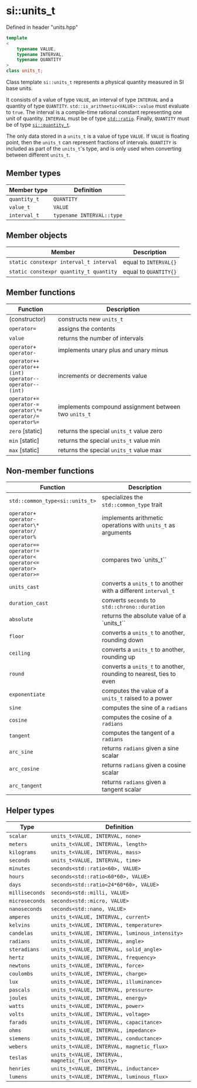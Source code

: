 # si::units_t
Defined in header "units.hpp"

```c++
template
<
	typename VALUE,
	typename INTERVAL,
	typename QUANTITY
>
class units_t;
```
Class template `si::units_t` represents a physical quantity measured in SI base units.

It consists of a value of type `VALUE`, an interval of type `INTERVAL` and a quantity of type `QUANTITY`. `std::is_arithmetic<VALUE>::value` must evaluate to `true`. The interval is a compile-time rational constant representing one unit of quantity. `INTERVAL` must be of type [`std::ratio`](http://en.cppreference.com/w/cpp/numeric/ratio/ratio). Finally, `QUANTITY` must be of type [`si::quantity_t`](quantity_t.md).
	
The only data stored in a `units_t` is a value of type `VALUE`. If `VALUE` is floating point, then the `units_t` can represent fractions of intervals. `QUANTITY` is included as part of the `units_t`'s type, and is only used when converting between different `units_t`.

## Member types
Member type | Definition
------------|-----------
`quantity_t` | `QUANTITY`
`value_t` | `VALUE`
`interval_t` | `typename INTERVAL::type`

## Member objects
Member | Description
----------------------------------------|-----------------------------------------------------
`static constexpr interval_t interval` | equal to `INTERVAL{}`
`static constexpr quantity_t quantity` | equal to `QUANTITY{}`

## Member functions
Function | Description
---------|------------
(constructor) | constructs new `units_t`
`operator=` | assigns the contents
`value` | returns the number of intervals
`operator+`<br>`operator-` | implements unary plus and unary minus
`operator++`<br>`operator++(int)`<br>`operator--`<br>`operator--(int)` | increments or decrements value
`operator+=`<br>`operator-=`<br>`operator\*=`<br>`operator/=`<br>`operator%=` | implements compound assignment between two `units_t`
`zero` \[static] | returns the special `units_t` value zero
`min` \[static] | returns the special `units_t` value min
`max` \[static] | returns the special `units_t` value max

## Non-member functions
Function | Description
---------|------------
`std::common_type<si::units_t>` | specializes the `std::common_type` trait
`operator+`<br>`operator-`<br>`operator\*`<br>`operator/`<br>`operator%` | implements arithmetic operations with `units_t` as arguments
`operator==`<br>`operator!=`<br>`operator<`<br>`operator<=`<br>`operator>`<br>`operator>=` | compares two `units_t``
`units_cast` | converts a `units_t` to another with a different `interval_t`
`duration_cast` | converts `seconds` to `std::chrono::duration`
`absolute` | returns the absolute value of a `units_t``
`floor` | converts a `units_t` to another, rounding down
`ceiling` | converts a `units_t` to another, rounding up
`round` | converts a `units_t` to another, rounding to nearest, ties to even
`exponentiate` | computes the value of a `units_t` raised to a power
`sine` | computes the sine of a `radians`
`cosine` | computes the cosine of a `radians`
`tangent` | computes the tangent of a `radians`
`arc_sine` | returns `radians` given a sine scalar
`arc_cosine` | returns `radians` given a cosine scalar
`arc_tangent` | returns `radians` given a tangent scalar

## Helper types
Type | Definition
---------|------------
`scalar` | `units_t<VALUE, INTERVAL, none>`
`meters` | `units_t<VALUE, INTERVAL, length>`
`kilograms` | `units_t<VALUE, INTERVAL, mass>`
`seconds` | `units_t<VALUE, INTERVAL, time>`
`minutes` | `seconds<std::ratio<60>, VALUE>`
`hours` | `seconds<std::ratio<60*60>, VALUE>`
`days` | `seconds<std::ratio<24*60*60>, VALUE>`
`milliseconds` | `seconds<std::milli, VALUE>`
`microseconds` | `seconds<std::micro, VALUE>`
`nanoseconds` | `seconds<std::nano, VALUE>`
`amperes` | `units_t<VALUE, INTERVAL, current>`
`kelvins` | `units_t<VALUE, INTERVAL, temperature>`
`candelas` | `units_t<VALUE, INTERVAL, luminous_intensity>`
`radians` | `units_t<VALUE, INTERVAL, angle>`
`steradians` | `units_t<VALUE, INTERVAL, solid_angle>`
`hertz` | `units_t<VALUE, INTERVAL, frequency>`
`newtons` | `units_t<VALUE, INTERVAL, force>`
`coulombs` | `units_t<VALUE, INTERVAL, charge>`
`lux` | `units_t<VALUE, INTERVAL, illuminance>`
`pascals` | `units_t<VALUE, INTERVAL, pressure>`
`joules` | `units_t<VALUE, INTERVAL, energy>`
`watts` | `units_t<VALUE, INTERVAL, power>`
`volts` | `units_t<VALUE, INTERVAL, voltage>`
`farads` | `units_t<VALUE, INTERVAL, capacitance>`
`ohms` | `units_t<VALUE, INTERVAL, impedance>`
`siemens` | `units_t<VALUE, INTERVAL, conductance>`
`webers` | `units_t<VALUE, INTERVAL, magnetic_flux>`
`teslas` | `units_t<VALUE, INTERVAL, magnetic_flux_density>`
`henries` | `units_t<VALUE, INTERVAL, inductance>`
`lumens` | `units_t<VALUE, INTERVAL, luminous_flux>`
